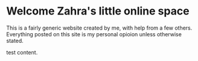 # Welcome Zahra's little online space

This is a fairly generic website created by me, with help from a few others. Everything posted on this site is my personal opioion unless otherwise stated. 

test content. 
